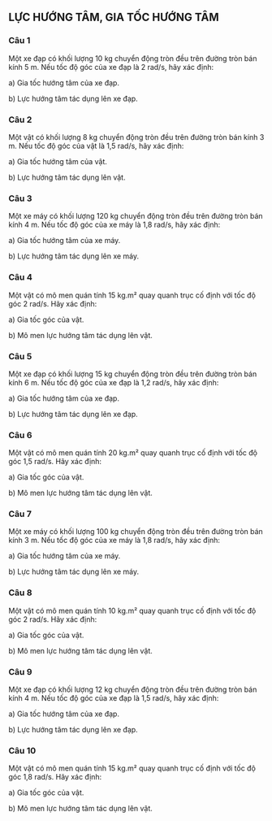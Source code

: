## LỰC HƯỚNG TÂM, GIA TỐC HƯỚNG TÂM

### **Câu 1**
Một xe đạp có khối lượng 10 kg chuyển động tròn đều trên đường tròn bán kính 5 m. Nếu tốc độ góc của xe đạp là 2 rad/s, hãy xác định:

a) Gia tốc hướng tâm của xe đạp.

b) Lực hướng tâm tác dụng lên xe đạp.

### **Câu 2**
Một vật có khối lượng 8 kg chuyển động tròn đều trên đường tròn bán kính 3 m. Nếu tốc độ góc của vật là 1,5 rad/s, hãy xác định:

a) Gia tốc hướng tâm của vật.

b) Lực hướng tâm tác dụng lên vật.

### **Câu 3**
Một xe máy có khối lượng 120 kg chuyển động tròn đều trên đường tròn bán kính 4 m. Nếu tốc độ góc của xe máy là 1,8 rad/s, hãy xác định:

a) Gia tốc hướng tâm của xe máy.

b) Lực hướng tâm tác dụng lên xe máy.

### **Câu 4**
Một vật có mô men quán tính 15 kg.m² quay quanh trục cố định với tốc độ góc 2 rad/s. Hãy xác định:

a) Gia tốc góc của vật.

b) Mô men lực hướng tâm tác dụng lên vật.

### **Câu 5**
Một xe đạp có khối lượng 15 kg chuyển động tròn đều trên đường tròn bán kính 6 m. Nếu tốc độ góc của xe đạp là 1,2 rad/s, hãy xác định:

a) Gia tốc hướng tâm của xe đạp.

b) Lực hướng tâm tác dụng lên xe đạp.

### **Câu 6**
Một vật có mô men quán tính 20 kg.m² quay quanh trục cố định với tốc độ góc 1,5 rad/s. Hãy xác định:

a) Gia tốc góc của vật.

b) Mô men lực hướng tâm tác dụng lên vật.

### **Câu 7**
Một xe máy có khối lượng 100 kg chuyển động tròn đều trên đường tròn bán kính 3 m. Nếu tốc độ góc của xe máy là 1,8 rad/s, hãy xác định:

a) Gia tốc hướng tâm của xe máy.

b) Lực hướng tâm tác dụng lên xe máy.

### **Câu 8**
Một vật có mô men quán tính 10 kg.m² quay quanh trục cố định với tốc độ góc 2 rad/s. Hãy xác định:

a) Gia tốc góc của vật.

b) Mô men lực hướng tâm tác dụng lên vật.

### **Câu 9**
Một xe đạp có khối lượng 12 kg chuyển động tròn đều trên đường tròn bán kính 4 m. Nếu tốc độ góc của xe đạp là 1,5 rad/s, hãy xác định:

a) Gia tốc hướng tâm của xe đạp.

b) Lực hướng tâm tác dụng lên xe đạp.

### **Câu 10**
Một vật có mô men quán tính 15 kg.m² quay quanh trục cố định với tốc độ góc 1,8 rad/s. Hãy xác định:

a) Gia tốc góc của vật.

b) Mô men lực hướng tâm tác dụng lên vật.

